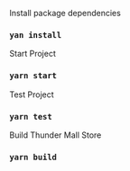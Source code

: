
Install package dependencies
### `yan install`

Start Project
### `yarn start`

Test Project
### `yarn test`

Build Thunder Mall Store
### `yarn build`
